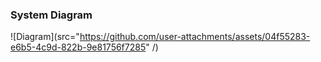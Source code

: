 ### System Diagram
![Diagram](src="https://github.com/user-attachments/assets/04f55283-e6b5-4c9d-822b-9e81756f7285" /)
